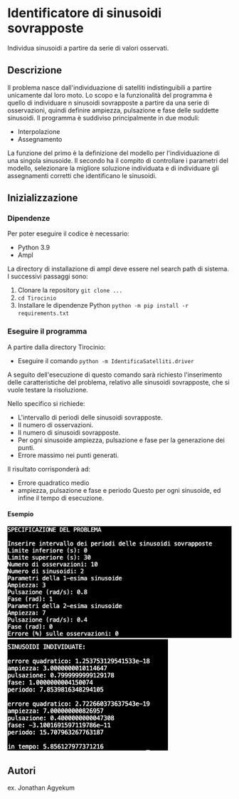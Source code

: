 # Identificatore di sinusoidi sovrapposte

Individua sinusoidi a partire da serie di valori osservati.

## Descrizione
Il problema nasce dall'individuazione di satelliti indistinguibili a partire unicamente dal loro moto.
Lo scopo e la funzionalità del programma è quello di individuare n sinusoidi sovrapposte a partire da una serie di osservazioni, 
quindi definire ampiezza, pulsazione e fase delle suddette sinusoidi.
Il programma è suddiviso principalmente in due moduli:

* Interpolazione
* Assegnamento

La funzione del primo è la definizione del modello per l'individuazione di una singola sinusoide.
Il secondo ha il compito di controllare i parametri del modello, selezionare la migliore soluzione individuata 
e di individuare gli assegnamenti corretti che identificano le sinusoidi.

## Inizializzazione

### Dipendenze

Per poter eseguire il codice  è necessario: 

* Python 3.9
* Ampl 

La directory di installazione di ampl deve essere nel search path di sistema.
I successivi passaggi sono:

1. Clonare la repository `git clone ...`
2. `cd Tirocinio`
3. Installare le dipendenze Python `python -m pip install -r requirements.txt`


### Eseguire il programma
A partire dalla directory Tirocinio:

* Eseguire il comando `python -m IdentificaSatelliti.driver`

A seguito dell'esecuzione di questo comando sarà richiesto l'inserimento delle caratteristiche del problema, relativo alle sinusoidi sovrapposte, 
che si vuole testare la risoluzione. 

Nello specifico si richiede:
 * L'intervallo di periodi delle sinusoidi sovrapposte.
 * Il numero di osservazioni.
 * Il numero di sinusoidi sovrapposte.
 * Per ogni sinusoide ampiezza, pulsazione e fase per la generazione dei punti.
 * Errore massimo nei punti generati.

Il risultato corrisponderà ad:
 * Errore quadratico medio 
 * ampiezza, pulsazione e fase e periodo 
Questo per ogni sinusoide, ed infine il tempo di esecuzione.
#### Esempio 
![alt text](https://github.com/UnJay-0/Tirocinio/blob/master/example_1.png)
![alt text](https://github.com/UnJay-0/Tirocinio/blob/master/example_1_solution.png)

## Autori

ex. Jonathan Agyekum 
